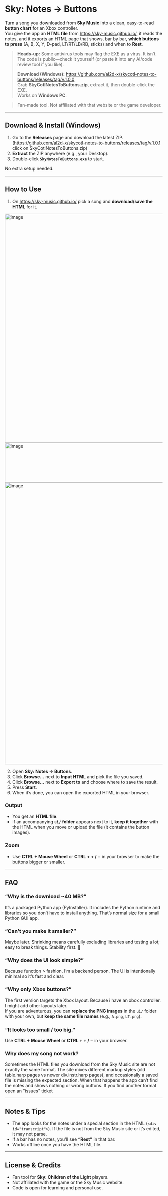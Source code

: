 # Sky: Notes → Buttons

Turn a song you downloaded from **Sky Music** into a clean, easy-to-read **button chart** for an Xbox controller.  
You give the app an **HTML file** from <https://sky-music.github.io/>, it reads the notes, and it exports an HTML page that shows, bar by bar, **which buttons to press** (A, B, X, Y, D-pad, LT/RT/LB/RB, sticks) and when to **Rest**.

> **Heads-up:** Some antivirus tools may flag the EXE as a virus. It isn’t.  
> The code is public—check it yourself (or paste it into any AI/code review tool if you like).
>
> **Download (Windows):** https://github.com/al2d-x/skycotl-notes-to-buttons/releases/tag/v.1.0.0  
> Grab **SkyCotlNotesToButtons.zip**, extract it, then double-click the EXE.  
> Works on **Windows PC**.

> Fan-made tool. Not affiliated with that website or the game developer.

---

## Download & Install (Windows)

1. Go to the **Releases** page and download the latest ZIP. (<https://github.com/al2d-x/skycotl-notes-to-buttons/releases/tag/v.1.0.1> click on SkyCotlNotesToButtons.zip)
3. **Extract** the ZIP anywhere (e.g., your Desktop).
4. Double-click **`SkyNotesToButtons.exe`** to start.

No extra setup needed.

---

## How to Use

1. On <https://sky-music.github.io/> pick a song and **download/save the HTML** for it.
 <img width="1248" height="731" alt="image" src="https://github.com/user-attachments/assets/56b8c6df-7436-4b1d-af52-e946cf0b8fa1" />
 <img width="725" height="127" alt="image" src="https://github.com/user-attachments/assets/0e9ff297-415d-4b9f-9533-80e98ff4956f" />
 <img width="1540" height="899" alt="image" src="https://github.com/user-attachments/assets/1208cd85-a269-49e5-a2dd-f9192ffa1838" />

 
2. Open **Sky: Notes → Buttons**.
3. Click **Browse…** next to **Input HTML** and pick the file you saved.
4. Click **Browse…** next to **Export to** and choose where to save the result.
5. Press **Start**.
6. When it’s done, you can open the exported HTML in your browser.

### Output
- You get an **HTML file**.  
- If an accompanying **`ui/` folder** appears next to it, **keep it together** with the HTML when you move or upload the file (it contains the button images).

### Zoom
- Use **CTRL + Mouse Wheel** or **CTRL + + / −** in your browser to make the buttons bigger or smaller.

---

## FAQ

### “Why is the download ~40 MB?”
It’s a packaged Python app (PyInstaller). It includes the Python runtime and libraries so you don’t have to install anything. That’s normal size for a small Python GUI app.

### “Can’t you make it smaller?”
Maybe later. Shrinking means carefully excluding libraries and testing a lot; easy to break things. Stability first. 🙂

### “Why does the UI look simple?”
Because function > fashion. I’m a backend person. The UI is intentionally minimal so it’s fast and clear.

### “Why only Xbox buttons?”
The first version targets the Xbox layout. Because i have an xbox controller. I might add other layouts later.  
If you are adventurous, you can **replace the PNG images** in the `ui/` folder with your own, but **keep the same file names** (e.g., `A.png`, `LT.png`).

### “It looks too small / too big.”
Use **CTRL + Mouse Wheel** or **CTRL + + / −** in your browser.

### Why does my song not work?
Sometimes the HTML files you download from the Sky Music site are not exactly the same format. The site mixes different markup styles (old table.harp pages vs newer div.instr.harp pages), and occasionally a saved file is missing the expected section. When that happens the app can’t find the notes and shows nothing or wrong buttons. If you find another format open an "issues" ticket



---

## Notes & Tips

- The app looks for the notes under a special section in the HTML (`<div id="transcript">`). If the file is not from the Sky Music site or it’s edited, it may not parse.
- If a bar has no notes, you'll see **“Rest”** in that bar.
- Works offline once you have the HTML file.

---

## License & Credits

- Fan tool for **Sky: Children of the Light** players.
- Not affiliated with the game or the Sky Music website.
- Code is open for learning and personal use.
